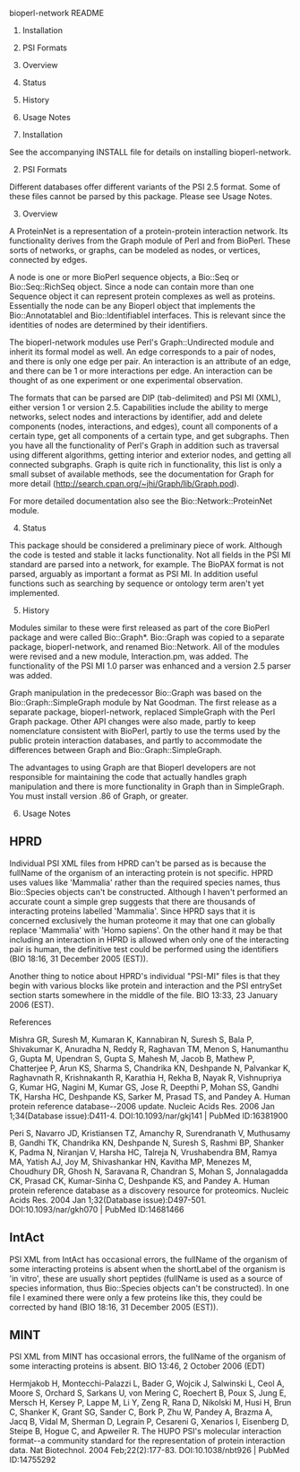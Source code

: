 bioperl-network README

1. Installation
2. PSI Formats
3. Overview
4. Status
5. History
6. Usage Notes

1. Installation

See the accompanying INSTALL file for details on installing
bioperl-network.


2. PSI Formats

Different databases offer different variants of the PSI 2.5 format.
Some of these files cannot be parsed by this package. Please see Usage Notes.

3. Overview

A ProteinNet is a representation of a protein-protein interaction network.
Its functionality derives from the Graph module of Perl and from BioPerl.
These sorts of networks, or graphs, can be modeled as nodes, or
vertices, connected by edges.

A node is one or more BioPerl sequence objects, a Bio::Seq or 
Bio::Seq::RichSeq object. Since a node can contain more than one
Sequence object it can represent protein complexes as well as proteins.
Essentially the node can be any Bioperl object that implements the
Bio::AnnotatableI and Bio::IdentifiableI interfaces. This is relevant since the 
identities of nodes are determined by their identifiers.

The bioperl-network modules use Perl's Graph::Undirected 
module and inherit its formal model as well. An edge corresponds to a 
pair of nodes, and there is only one edge per pair. An interaction is an 
attribute of an edge, and there can be 1 or more interactions per edge.
An interaction can be thought of as one experiment or one experimental 
observation. 

The formats that can be parsed are DIP (tab-delimited) and PSI MI
(XML), either version 1 or version 2.5. Capabilities include the
ability to merge networks, select nodes and interactions by
identifier, add and delete components (nodes, interactions, and
edges), count all components of a certain type, get all components of
a certain type, and get subgraphs. Then you have all the functionality
of Perl's Graph in addition such as traversal using different
algorithms, getting interior and exterior nodes, and getting all  
connected subgraphs. Graph is quite rich in functionality, this list
is only a small subset of available methods, see the documentation 
for Graph for more detail (http://search.cpan.org/~jhi/Graph/lib/Graph.pod).

For more detailed documentation also see the
Bio::Network::ProteinNet module.


4. Status

This package should be considered a preliminary piece of
work. Although the code is tested and stable it lacks functionality. Not
all fields in the PSI MI standard are parsed into a network, for example.
The BioPAX format is not parsed, arguably as important a format as
PSI MI. In addition useful functions such as searching by sequence or 
ontology term aren't yet implemented.

5. History

Modules similar to these were first released as part of the core BioPerl package
and were called Bio::Graph*. Bio::Graph was copied to a separate package,
bioperl-network, and renamed Bio::Network. All of the modules were
revised and a new module, Interaction.pm, was added. The
functionality of the PSI MI 1.0 parser was enhanced and a version
2.5 parser was added.

Graph manipulation in the predecessor Bio::Graph was based on the 
Bio::Graph::SimpleGraph module by Nat Goodman. The first release as a
separate package, bioperl-network, replaced SimpleGraph with the Perl
Graph package. Other API changes were also made, partly to keep
nomenclature consistent with BioPerl, partly to use the terms used by
the public protein interaction databases, and partly to accommodate the
differences between Graph and Bio::Graph::SimpleGraph.

The advantages to using Graph are that Bioperl developers are not
responsible for maintaining the code that actually handles graph
manipulation and there is more functionality in Graph than in SimpleGraph.
You must install version .86 of Graph, or greater.

6. Usage Notes

## HPRD

Individual PSI XML files from HPRD can't be parsed as is because the fullName of the organism of an interacting protein is not specific. HPRD uses values like 'Mammalia' rather than the required species names, thus Bio::Species objects can't be constructed. Although I haven't performed an accurate count a simple grep suggests that there are thousands of interacting proteins labelled 'Mammalia'. Since HPRD says that it is concerned exclusively the human proteome it may that one can globally replace 'Mammalia' with 'Homo sapiens'. On the other hand it may be that including an interaction in HPRD is allowed when only one of the interacting pair is human, the definitive test could be performed using the identifiers (BIO 18:16, 31 December 2005 (EST)).

Another thing to notice about HPRD's individual "PSI-MI" files is that they begin with various blocks like protein and interaction and the PSI entrySet section starts somewhere in the middle of the file. BIO 13:33, 23 January 2006 (EST).

References

Mishra GR, Suresh M, Kumaran K, Kannabiran N, Suresh S, Bala P, Shivakumar K, Anuradha N, Reddy R, Raghavan TM, Menon S, Hanumanthu G, Gupta M, Upendran S, Gupta S, Mahesh M, Jacob B, Mathew P, Chatterjee P, Arun KS, Sharma S, Chandrika KN, Deshpande N, Palvankar K, Raghavnath R, Krishnakanth R, Karathia H, Rekha B, Nayak R, Vishnupriya G, Kumar HG, Nagini M, Kumar GS, Jose R, Deepthi P, Mohan SS, Gandhi TK, Harsha HC, Deshpande KS, Sarker M, Prasad TS, and Pandey A. Human protein reference database--2006 update. Nucleic Acids Res. 2006 Jan 1;34(Database issue):D411-4. DOI:10.1093/nar/gkj141 | PubMed ID:16381900 

Peri S, Navarro JD, Kristiansen TZ, Amanchy R, Surendranath V, Muthusamy B, Gandhi TK, Chandrika KN, Deshpande N, Suresh S, Rashmi BP, Shanker K, Padma N, Niranjan V, Harsha HC, Talreja N, Vrushabendra BM, Ramya MA, Yatish AJ, Joy M, Shivashankar HN, Kavitha MP, Menezes M, Choudhury DR, Ghosh N, Saravana R, Chandran S, Mohan S, Jonnalagadda CK, Prasad CK, Kumar-Sinha C, Deshpande KS, and Pandey A. Human protein reference database as a discovery resource for proteomics. Nucleic Acids Res. 2004 Jan 1;32(Database issue):D497-501. DOI:10.1093/nar/gkh070 | PubMed ID:14681466

## IntAct

PSI XML from IntAct has occasional errors, the fullName of the organism of some interacting proteins is absent when the shortLabel of the organism is 'in vitro', these are usually short peptides (fullName is used as a source of species information, thus Bio::Species objects can't be constructed). In one file I examined there were only a few proteins like this, they could be corrected by hand (BIO 18:16, 31 December 2005 (EST)).

## MINT

PSI XML from MINT has occasional errors, the fullName of the organism of some interacting proteins is absent. BIO 13:46, 2 October 2006 (EDT)

Hermjakob H, Montecchi-Palazzi L, Bader G, Wojcik J, Salwinski L, Ceol A, Moore S, Orchard S, Sarkans U, von Mering C, Roechert B, Poux S, Jung E, Mersch H, Kersey P, Lappe M, Li Y, Zeng R, Rana D, Nikolski M, Husi H, Brun C, Shanker K, Grant SG, Sander C, Bork P, Zhu W, Pandey A, Brazma A, Jacq B, Vidal M, Sherman D, Legrain P, Cesareni G, Xenarios I, Eisenberg D, Steipe B, Hogue C, and Apweiler R. The HUPO PSI's molecular interaction format--a community standard for the representation of protein interaction data. Nat Biotechnol. 2004 Feb;22(2):177-83. DOI:10.1038/nbt926 | PubMed ID:14755292 


